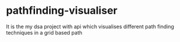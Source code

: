 # pathfinding-visualiser
It is the my dsa project with api which visualises different path finding techniques in a grid based path
